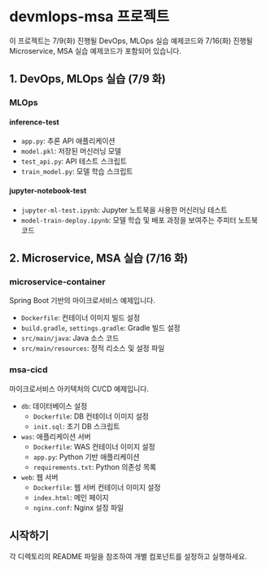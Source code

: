 # devmlops-msa 프로젝트

이 프로젝트는 7/9(화) 진행될 DevOps, MLOps 실습 예제코드와 7/16(화) 진행될 Microservice, MSA 실습 예제코드가 포함되어 있습니다.

## 1. DevOps, MLOps 실습 (7/9 화)

### MLOps

#### inference-test
- `app.py`: 추론 API 애플리케이션
- `model.pkl`: 저장된 머신러닝 모델
- `test_api.py`: API 테스트 스크립트
- `train_model.py`: 모델 학습 스크립트

#### jupyter-notebook-test
- `jupyter-ml-test.ipynb`: Jupyter 노트북을 사용한 머신러닝 테스트
- `model-train-deploy.ipynb`: 모델 학습 및 배포 과정을 보여주는 주피터 노트북 코드

## 2. Microservice, MSA 실습 (7/16 화)

### microservice-container
Spring Boot 기반의 마이크로서비스 예제입니다.

- `Dockerfile`: 컨테이너 이미지 빌드 설정
- `build.gradle`, `settings.gradle`: Gradle 빌드 설정
- `src/main/java`: Java 소스 코드
- `src/main/resources`: 정적 리소스 및 설정 파일

### msa-cicd
마이크로서비스 아키텍처의 CI/CD 예제입니다.

- `db`: 데이터베이스 설정
  - `Dockerfile`: DB 컨테이너 이미지 설정
  - `init.sql`: 초기 DB 스크립트
- `was`: 애플리케이션 서버
  - `Dockerfile`: WAS 컨테이너 이미지 설정
  - `app.py`: Python 기반 애플리케이션
  - `requirements.txt`: Python 의존성 목록
- `web`: 웹 서버
  - `Dockerfile`: 웹 서버 컨테이너 이미지 설정
  - `index.html`: 메인 페이지
  - `nginx.conf`: Nginx 설정 파일

## 시작하기

각 디렉토리의 README 파일을 참조하여 개별 컴포넌트를 설정하고 실행하세요.